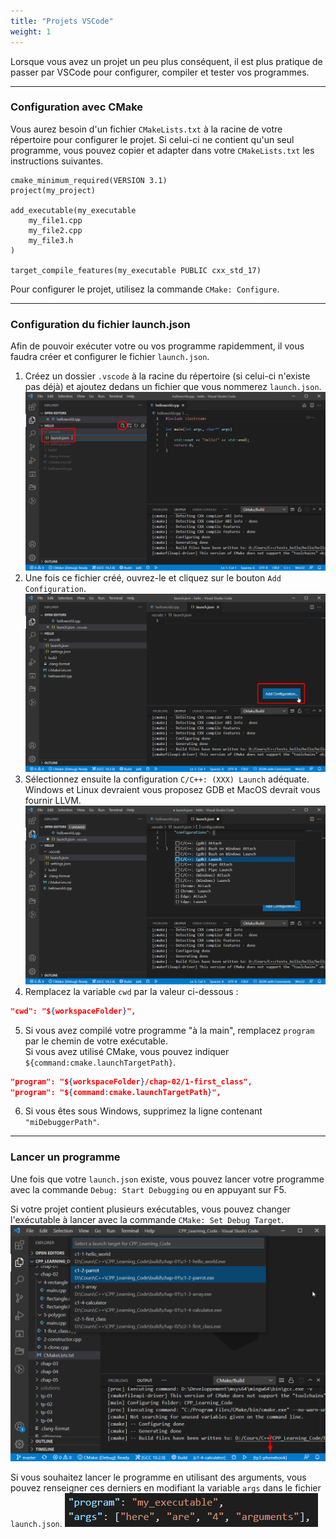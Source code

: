 ```yaml
---
title: "Projets VSCode"
weight: 1
---
```


Lorsque vous avez un projet un peu plus conséquent, il est plus pratique de passer par VSCode pour configurer, compiler et tester vos programmes.

---

### Configuration avec CMake

Vous aurez besoin d'un fichier `CMakeLists.txt` à la racine de votre répertoire pour configurer le projet.
Si celui-ci ne contient qu'un seul programme, vous pouvez copier et adapter dans votre `CMakeLists.txt` les instructions suivantes.
```
cmake_minimum_required(VERSION 3.1)
project(my_project)

add_executable(my_executable
    my_file1.cpp
    my_file2.cpp
    my_file3.h
)

target_compile_features(my_executable PUBLIC cxx_std_17)
```

Pour configurer le projet, utilisez la commande `CMake: Configure`.

---

### Configuration du fichier launch.json

Afin de pouvoir exécuter votre ou vos programme rapidemment, il vous faudra créer et configurer le fichier `launch.json`.

1. Créez un dossier `.vscode` à la racine du répertoire (si celui-ci n'existe pas déjà) et ajoutez dedans un fichier que vous nommerez `launch.json`.
![](/images/chapter0/new-launch.png)
2. Une fois ce fichier créé, ouvrez-le et cliquez sur le bouton `Add Configuration`.
![](/images/chapter0/add-conf.png)
3. Sélectionnez ensuite la configuration `C/C++: (XXX) Launch` adéquate.\
Windows et Linux devraient vous proposez GDB et MacOS devrait vous fournir LLVM.
![](/images/chapter0/launch-conf.png)
4. Remplacez la variable `cwd` par la valeur ci-dessous :
```json
"cwd": "${workspaceFolder}",
```
5. Si vous avez compilé votre programme "à la main", remplacez `program` par le chemin de votre exécutable.  
Si vous avez utilisé CMake, vous pouvez indiquer `${command:cmake.launchTargetPath}`.
```json
"program": "${workspaceFolder}/chap-02/1-first_class",
"program": "${command:cmake.launchTargetPath}",
```
6. Si vous êtes sous Windows, supprimez la ligne contenant `"miDebuggerPath"`.

---

### Lancer un programme

Une fois que votre `launch.json` existe, vous pouvez lancer votre programme avec la commande `Debug: Start Debugging` ou en appuyant sur F5.

Si votre projet contient plusieurs exécutables, vous pouvez changer l'exécutable à lancer avec la commande `CMake: Set Debug Target`.
![](/images/chapter0/set-debug-target.png)

Si vous souhaitez lancer le programme en utilisant des arguments, vous pouvez renseigner ces derniers en modifiant la variable `args` dans le fichier `launch.json`.
![](/images/chapter0/args.png)
